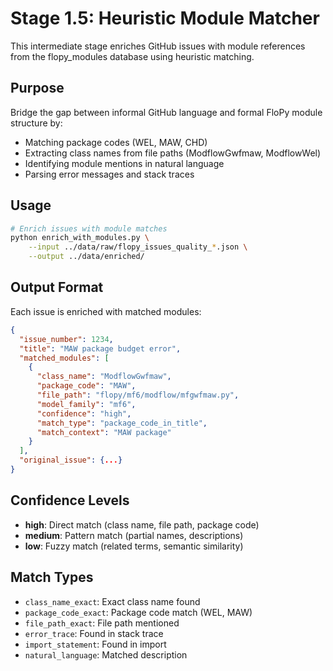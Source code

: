 # Stage 1.5: Heuristic Module Matcher

This intermediate stage enriches GitHub issues with module references from the flopy_modules database using heuristic matching.

## Purpose

Bridge the gap between informal GitHub language and formal FloPy module structure by:
- Matching package codes (WEL, MAW, CHD)
- Extracting class names from file paths (ModflowGwfmaw, ModflowWel)
- Identifying module mentions in natural language
- Parsing error messages and stack traces

## Usage

```bash
# Enrich issues with module matches
python enrich_with_modules.py \
    --input ../data/raw/flopy_issues_quality_*.json \
    --output ../data/enriched/
```

## Output Format

Each issue is enriched with matched modules:

```json
{
  "issue_number": 1234,
  "title": "MAW package budget error",
  "matched_modules": [
    {
      "class_name": "ModflowGwfmaw",
      "package_code": "MAW",
      "file_path": "flopy/mf6/modflow/mfgwfmaw.py",
      "model_family": "mf6",
      "confidence": "high",
      "match_type": "package_code_in_title",
      "match_context": "MAW package"
    }
  ],
  "original_issue": {...}
}
```

## Confidence Levels

- **high**: Direct match (class name, file path, package code)
- **medium**: Pattern match (partial names, descriptions)
- **low**: Fuzzy match (related terms, semantic similarity)

## Match Types

- `class_name_exact`: Exact class name found
- `package_code_exact`: Package code match (WEL, MAW)
- `file_path_exact`: File path mentioned
- `error_trace`: Found in stack trace
- `import_statement`: Found in import
- `natural_language`: Matched description